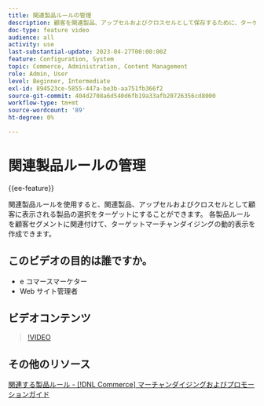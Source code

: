 ```yaml
---
title: 関連製品ルールの管理
description: 顧客を関連製品、アップセルおよびクロスセルとして保存するために、ターゲットを絞った一連の製品を表示する方法について説明します。
doc-type: feature video
audience: all
activity: use
last-substantial-update: 2023-04-27T00:00:00Z
feature: Configuration, System
topic: Commerce, Administration, Content Management
role: Admin, User
level: Beginner, Intermediate
exl-id: 894523ce-5855-447a-be3b-aa751fb366f2
source-git-commit: 404d2708a6d540d6fb19a33afb20726356cd8000
workflow-type: tm+mt
source-wordcount: '89'
ht-degree: 0%

---
```


# 関連製品ルールの管理

{{ee-feature}}

関連製品ルールを使用すると、関連製品、アップセルおよびクロスセルとして顧客に表示される製品の選択をターゲットにすることができます。 各製品ルールを顧客セグメントに関連付けて、ターゲットマーチャンダイジングの動的表示を作成できます。

## このビデオの目的は誰ですか。

- e コマースマーケター
- Web サイト管理者

## ビデオコンテンツ

>[!VIDEO](https://video.tv.adobe.com/v/343837?quality=12&learn=on)

## その他のリソース

[ 関連する製品ルール - [!DNL Commerce]  マーチャンダイジングおよびプロモーションガイド ](https://experienceleague.adobe.com/docs/commerce-admin/marketing/promotions/product-relationships/product-related-rules.html)
